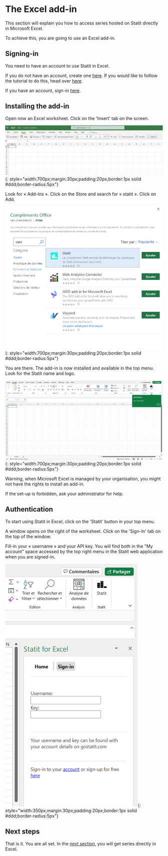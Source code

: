# The Excel add-in

This section will explain you how to access series hosted on Statit directly in Microsoft Excel.

To achieve this, you are going to use an Excel add-in.

## Signing-in

You need to have an account to use Statit in Excel.

If you do not have an account, create one [here](https://gostatit.com/sign). If you would like to folllow the tutorial to do this, head over [here](/perso/index.md).

If you have an account, sign-in [here](https://gostatit.com/sign).

## Installing the add-in

Open now an Excel worksheet. Click on the 'Insert' tab on the screen.

![Installer complément](/img/user-en_excel_index_0.png){: style="width:700px;margin:30px;padding:20px;border:1px solid #ddd;border-radius:5px"}

Look for « Add-Ins ». Click on the Store and search for « statit ». Click on Add.

![Installer complément](/img/user-fr_excel_index_2.png){: style="width:700px;margin:30px;padding:20px;border:1px solid #ddd;border-radius:5px"}

You are there. The add-in is now installed and available in the top menu. Look for the Statit name and logo.

![Installer complément](/img/user-fr_excel_index_4.png){: style="width:700px;margin:30px;padding:20px;border:1px solid #ddd;border-radius:5px"}

Warning, when Microsoft Excel is managed by your organisation, you might not have the rights to install an add-in.

If the set-up is forbidden, ask your administrator for help.

## Authentication

To start using Statit in Excel, click on the 'Statit' button in your top menu.

A window opens on the right of the worksheet. Click on the 'Sign-In' tab on the top of the window.

Fill-in your « username » and your API key.  You will find both in the "My account" space accessed by the top right menu in the Statit web application when you are signed-in.

![Installer complément](/img/user-fr_excel_index_5.png){: style="width:350px;margin:30px;padding:20px;border:1px solid #ddd;border-radius:5px"}


## Next steps

That is it. You are all set. In the [next section](access.md), you will get series directly in Excel.
